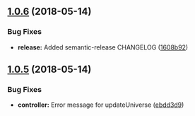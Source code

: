 <a name="1.0.6"></a>
## [1.0.6](https://github.com/NERDDISCO/webusb-neopixel-controller/compare/v1.0.5...v1.0.6) (2018-05-14)


### Bug Fixes

* **release:** Added semantic-release CHANGELOG ([1608b92](https://github.com/NERDDISCO/webusb-neopixel-controller/commit/1608b92))

<a name="1.0.5"></a>
## [1.0.5](https://github.com/NERDDISCO/webusb-neopixel-controller/compare/v1.0.4...v1.0.5) (2018-05-14)


### Bug Fixes

* **controller:** Error message for updateUniverse ([ebdd3d9](https://github.com/NERDDISCO/webusb-neopixel-controller/commit/ebdd3d9))
